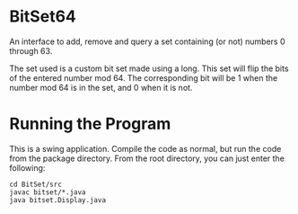# BitSet64
An interface to add, remove and query a set containing (or not) numbers 0 through 63.

The set used is a custom bit set made using a long. This set will flip the bits of the entered number mod 64.
The corresponding bit will be 1 when the number mod 64 is in the set, and 0 when it is not.

# Running the Program
This is a swing application. Compile the code as normal, but run the code from the package directory. From the root directory, you can just enter the following:

```
cd BitSet/src
javac bitset/*.java
java bitset.Display.java
```
